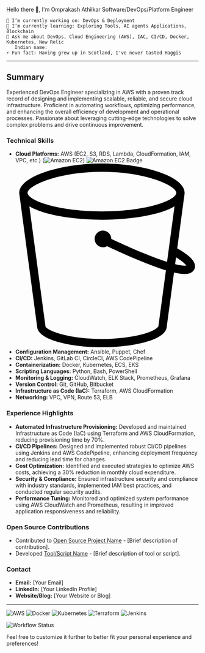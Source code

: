 Hello there 👋, I'm Omprakash Athilkar
Software/DevOps/Platform Engineer

    🔭 I’m currently working on: DevOps & Deployment 
    🌱 I’m currently learning: Exploring Tools, AI agents Applications, Blockchain
    💬 Ask me about DevOps, Cloud Engineering (AWS), IAC, CI/CD, Docker, Kubernetes, New Relic
       Indian name:
    ⚡ Fun fact: Having grew up in Scotland, I've never tasted Haggis


---

## Summary

Experienced DevOps Engineer specializing in AWS with a proven track record of designing and implementing scalable, reliable, and secure cloud infrastructure. Proficient in automating workflows, optimizing performance, and enhancing the overall efficiency of development and operational processes. Passionate about leveraging cutting-edge technologies to solve complex problems and drive continuous improvement.

### Technical Skills
- **Cloud Platforms:** AWS (EC2, S3, RDS, Lambda, CloudFormation, IAM, VPC, etc.)
  (![Amazon EC2](https://img.shields.io/badge/Amazon%20EC2-F90?logo=amazonec2&logoColor=fff&style=plastic))
  ![Amazon EC2 Badge](https://img.shields.io/badge/Amazon%20EC2-F90?logo=amazonec2&logoColor=fff&style=flat-square)
  <svg role="img" viewBox="0 0 24 24" xmlns="http://www.w3.org/2000/svg"><title>Amazon S3</title><path d="M20.913 13.147l.12-.895c.947.576 1.258.922 1.354 1.071-.16.031-.562.046-1.474-.176zm-2.174 7.988a.547.547 0 0 0-.005.073c0 .084-.207.405-1.124.768a10.28 10.28 0 0 1-1.438.432c-1.405.325-3.128.504-4.853.504-4.612 0-7.412-1.184-7.412-1.704a.547.547 0 0 0-.005-.073L1.81 5.602c.135.078.28.154.432.227.042.02.086.038.128.057.134.062.272.122.417.18l.179.069c.154.058.314.114.478.168.043.013.084.029.13.043.207.065.423.127.646.187l.176.044c.175.044.353.087.534.127a23.414 23.414 0 0 0 .843.17l.121.023c.252.045.508.085.768.122.071.011.144.02.216.03.2.027.4.053.604.077l.24.027c.245.026.49.05.74.07l.081.009c.275.022.552.04.83.056l.233.012c.21.01.422.018.633.025a33.088 33.088 0 0 0 2.795-.026l.232-.011c.278-.016.555-.034.83-.056l.08-.008c.25-.02.497-.045.742-.072l.238-.026c.205-.024.408-.05.609-.077.07-.01.141-.019.211-.03.261-.037.519-.078.772-.122l.111-.02c.215-.04.427-.082.634-.125l.212-.047c.186-.041.368-.085.546-.13l.166-.042c.225-.06.444-.122.654-.189.04-.012.077-.026.115-.038a10.6 10.6 0 0 0 .493-.173c.058-.021.114-.044.17-.066.15-.06.293-.12.43-.185.038-.017.079-.034.116-.052.153-.073.3-.15.436-.228l-.976 7.245c-2.488-.78-5.805-2.292-7.311-3a1.09 1.09 0 0 0-1.088-1.085c-.6 0-1.088.489-1.088 1.088 0 .6.488 1.089 1.088 1.089.196 0 .378-.056.537-.148 1.72.812 5.144 2.367 7.715 3.15zm-7.42-20.047c5.677 0 9.676 1.759 9.75 2.736l-.014.113c-.01.033-.031.067-.048.101-.015.028-.026.057-.047.087-.024.033-.058.068-.09.102-.028.03-.051.06-.084.09-.038.035-.087.07-.133.105-.04.03-.074.06-.119.091-.053.036-.116.071-.177.107-.05.03-.095.06-.15.09-.068.036-.147.073-.222.11-.059.028-.114.057-.177.085-.084.038-.177.074-.268.111-.068.027-.13.054-.203.082-.097.036-.205.072-.31.107-.075.026-.148.053-.228.079-.111.035-.233.069-.35.103-.085.024-.165.05-.253.073-.124.034-.258.065-.389.098-.093.022-.181.046-.278.068-.139.032-.287.061-.433.091-.098.02-.191.041-.293.06-.155.03-.32.057-.482.084-.1.018-.198.036-.302.052-.166.026-.342.048-.515.072-.11.014-.213.03-.325.044-.181.023-.372.041-.56.06-.11.012-.218.025-.332.036-.188.016-.386.029-.58.043-.122.009-.24.02-.364.028-.207.012-.422.02-.635.028-.12.005-.234.012-.354.016a35.605 35.605 0 0 1-2.069 0c-.12-.004-.234-.011-.352-.016-.214-.008-.43-.016-.637-.028-.122-.008-.238-.02-.36-.027-.195-.015-.394-.028-.584-.044-.11-.01-.215-.024-.324-.035-.19-.02-.384-.038-.568-.06l-.315-.044c-.176-.024-.355-.046-.525-.073-.1-.015-.192-.033-.29-.05-.167-.028-.335-.055-.494-.086-.096-.018-.183-.038-.276-.056-.151-.032-.305-.062-.45-.095-.09-.02-.173-.043-.26-.064-.138-.034-.277-.067-.407-.102-.082-.022-.157-.046-.235-.069a11.75 11.75 0 0 1-.368-.108c-.075-.024-.141-.049-.213-.073-.11-.037-.223-.075-.325-.113-.067-.025-.125-.051-.188-.077-.096-.038-.195-.076-.282-.115-.06-.027-.11-.054-.166-.08-.08-.039-.162-.077-.233-.116-.052-.028-.094-.055-.142-.084-.063-.038-.13-.075-.185-.113-.043-.029-.075-.058-.113-.086-.048-.037-.098-.073-.139-.11-.032-.029-.054-.057-.08-.087-.033-.035-.069-.07-.093-.104-.02-.03-.031-.058-.046-.086-.018-.035-.039-.068-.049-.102l-.015-.113c.076-.977 4.074-2.736 9.748-2.736zm12.182 12.124c-.118-.628-.84-1.291-2.31-2.128l.963-7.16a.531.531 0 0 0 .005-.073C22.16 1.581 16.447 0 11.32 0 6.194 0 .482 1.581.482 3.851a.58.58 0 0 0 .005.072L2.819 21.25c.071 2.002 5.236 2.75 8.5 2.75 1.805 0 3.615-.188 5.098-.531.598-.138 1.133-.3 1.592-.48 1.18-.467 1.789-1.053 1.813-1.739l.945-7.018c.557.131 1.016.197 1.389.197.54 0 .902-.137 1.134-.413a.956.956 0 0 0 .21-.804Z"/></svg>
- **Configuration Management:** Ansible, Puppet, Chef
- **CI/CD:** Jenkins, GitLab CI, CircleCI, AWS CodePipeline
- **Containerization:** Docker, Kubernetes, ECS, EKS
- **Scripting Languages:** Python, Bash, PowerShell
- **Monitoring & Logging:** CloudWatch, ELK Stack, Prometheus, Grafana
- **Version Control:** Git, GitHub, Bitbucket
- **Infrastructure as Code (IaC):** Terraform, AWS CloudFormation
- **Networking:** VPC, VPN, Route 53, ELB

### Experience Highlights
- **Automated Infrastructure Provisioning:** Developed and maintained Infrastructure as Code (IaC) using Terraform and AWS CloudFormation, reducing provisioning time by 70%.
- **CI/CD Pipelines:** Designed and implemented robust CI/CD pipelines using Jenkins and AWS CodePipeline, enhancing deployment frequency and reducing lead time for changes.
- **Cost Optimization:** Identified and executed strategies to optimize AWS costs, achieving a 30% reduction in monthly cloud expenditure.
- **Security & Compliance:** Ensured infrastructure security and compliance with industry standards, implemented IAM best practices, and conducted regular security audits.
- **Performance Tuning:** Monitored and optimized system performance using AWS CloudWatch and Prometheus, resulting in improved application responsiveness and reliability.

### Open Source Contributions
- Contributed to [Open Source Project Name](link) - [Brief description of contribution].
- Developed [Tool/Script Name](link) - [Brief description of tool or script].

### Contact
- **Email:** [Your Email]
- **LinkedIn:** [Your LinkedIn Profile]
- **Website/Blog:** [Your Website or Blog]

---

![AWS](https://img.shields.io/badge/AWS-232F3E?style=for-the-badge&logo=amazon-aws&logoColor=white)
![Docker](https://img.shields.io/badge/Docker-2496ED?style=for-the-badge&logo=docker&logoColor=white)
![Kubernetes](https://img.shields.io/badge/Kubernetes-326CE5?style=for-the-badge&logo=kubernetes&logoColor=white)
![Terraform](https://img.shields.io/badge/Terraform-7B42BC?style=for-the-badge&logo=terraform&logoColor=white)
![Jenkins](https://img.shields.io/badge/Jenkins-D24939?style=for-the-badge&logo=jenkins&logoColor=white)

![Workflow Status](https://github.com/user/repo/actions/workflows/workflow.yml/badge.svg)



Feel free to customize it further to better fit your personal experience and preferences!
